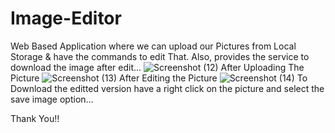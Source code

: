 # Image-Editor
Web Based Application where we can upload our Pictures from Local Storage &amp; have the commands to edit That. Also, provides the service to download the image after edit... 
![Screenshot (12)](https://user-images.githubusercontent.com/90509318/200728633-1d6c4465-0a22-4e29-a0d7-ecdef0b4698c.png)
After Uploading The Picture
![Screenshot (13)](https://user-images.githubusercontent.com/90509318/200728640-afd1a4f0-595e-467b-b28d-1d24d62bb4fc.png)
After Editing the Picture
![Screenshot (14)](https://user-images.githubusercontent.com/90509318/200728691-a02b0b1c-7ad6-40b7-8bde-b88dd40469d5.png)
To Download the editted version have a right click on the picture and select the save image option...

Thank You!!
